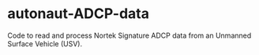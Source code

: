 # autonaut-ADCP-data
Code to read and process Nortek Signature ADCP data from an Unmanned Surface Vehicle (USV).
